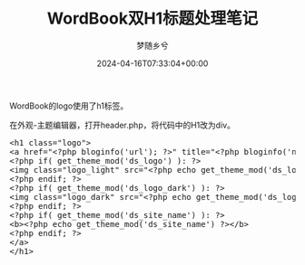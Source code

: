 ﻿---
title: WordBook双H1标题处理笔记
author: 梦随乡兮
type: post
date: 2024-04-16T07:33:04+00:00
url: /wordbook-h1.html
views:
  - 247
categories:
  - 笔记
tags:
  - WordBook
  - wordpress

slug: "wordbook-h1"
---
WordBook的logo使用了h1标签。

在外观-主题编辑器，打开header.php，将代码中的H1改为div。

<pre>&lt;h1 class="logo"&gt;
&lt;a href="&lt;?php bloginfo('url'); ?&gt;" title="&lt;?php bloginfo('name'); ?&gt;"&gt;
&lt;?php if( get_theme_mod('ds_logo') ): ?&gt;
&lt;img class="logo_light" src="&lt;?php echo get_theme_mod('ds_logo') ?&gt;" alt=""&gt;
&lt;?php endif; ?&gt;
&lt;?php if( get_theme_mod('ds_logo_dark') ): ?&gt;
&lt;img class="logo_dark" src="&lt;?php echo get_theme_mod('ds_logo_dark') ?&gt;" alt=""&gt;
&lt;?php endif; ?&gt;
&lt;?php if( get_theme_mod('ds_site_name') ): ?&gt;
&lt;b&gt;&lt;?php echo get_theme_mod('ds_site_name') ?&gt;&lt;/b&gt;
&lt;?php endif; ?&gt;
&lt;/a&gt;
&lt;/h1&gt;</pre>
